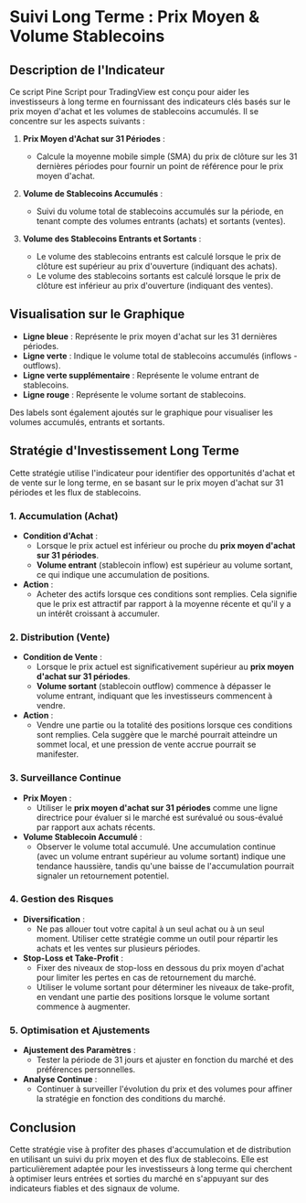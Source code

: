 # Suivi Long Terme : Prix Moyen & Volume Stablecoins

## Description de l'Indicateur

Ce script Pine Script pour TradingView est conçu pour aider les investisseurs à long terme en fournissant des indicateurs clés basés sur le prix moyen d'achat et les volumes de stablecoins accumulés. Il se concentre sur les aspects suivants :

1. **Prix Moyen d'Achat sur 31 Périodes** :
   - Calcule la moyenne mobile simple (SMA) du prix de clôture sur les 31 dernières périodes pour fournir un point de référence pour le prix moyen d'achat.

2. **Volume de Stablecoins Accumulés** :
   - Suivi du volume total de stablecoins accumulés sur la période, en tenant compte des volumes entrants (achats) et sortants (ventes).

3. **Volume des Stablecoins Entrants et Sortants** :
   - Le volume des stablecoins entrants est calculé lorsque le prix de clôture est supérieur au prix d'ouverture (indiquant des achats).
   - Le volume des stablecoins sortants est calculé lorsque le prix de clôture est inférieur au prix d'ouverture (indiquant des ventes).

## Visualisation sur le Graphique

- **Ligne bleue** : Représente le prix moyen d'achat sur les 31 dernières périodes.
- **Ligne verte** : Indique le volume total de stablecoins accumulés (inflows - outflows).
- **Ligne verte supplémentaire** : Représente le volume entrant de stablecoins.
- **Ligne rouge** : Représente le volume sortant de stablecoins.

Des labels sont également ajoutés sur le graphique pour visualiser les volumes accumulés, entrants et sortants.

## Stratégie d'Investissement Long Terme

Cette stratégie utilise l'indicateur pour identifier des opportunités d'achat et de vente sur le long terme, en se basant sur le prix moyen d'achat sur 31 périodes et les flux de stablecoins.

### 1. Accumulation (Achat)
   - **Condition d'Achat** :
     - Lorsque le prix actuel est inférieur ou proche du **prix moyen d'achat sur 31 périodes**.
     - **Volume entrant** (stablecoin inflow) est supérieur au volume sortant, ce qui indique une accumulation de positions.
   - **Action** :
     - Acheter des actifs lorsque ces conditions sont remplies. Cela signifie que le prix est attractif par rapport à la moyenne récente et qu'il y a un intérêt croissant à accumuler.

### 2. Distribution (Vente)
   - **Condition de Vente** :
     - Lorsque le prix actuel est significativement supérieur au **prix moyen d'achat sur 31 périodes**.
     - **Volume sortant** (stablecoin outflow) commence à dépasser le volume entrant, indiquant que les investisseurs commencent à vendre.
   - **Action** :
     - Vendre une partie ou la totalité des positions lorsque ces conditions sont remplies. Cela suggère que le marché pourrait atteindre un sommet local, et une pression de vente accrue pourrait se manifester.

### 3. Surveillance Continue
   - **Prix Moyen** :
     - Utiliser le **prix moyen d'achat sur 31 périodes** comme une ligne directrice pour évaluer si le marché est surévalué ou sous-évalué par rapport aux achats récents.
   - **Volume Stablecoin Accumulé** :
     - Observer le volume total accumulé. Une accumulation continue (avec un volume entrant supérieur au volume sortant) indique une tendance haussière, tandis qu'une baisse de l'accumulation pourrait signaler un retournement potentiel.

### 4. Gestion des Risques
   - **Diversification** :
     - Ne pas allouer tout votre capital à un seul achat ou à un seul moment. Utiliser cette stratégie comme un outil pour répartir les achats et les ventes sur plusieurs périodes.
   - **Stop-Loss et Take-Profit** :
     - Fixer des niveaux de stop-loss en dessous du prix moyen d'achat pour limiter les pertes en cas de retournement du marché.
     - Utiliser le volume sortant pour déterminer les niveaux de take-profit, en vendant une partie des positions lorsque le volume sortant commence à augmenter.

### 5. Optimisation et Ajustements
   - **Ajustement des Paramètres** :
     - Tester la période de 31 jours et ajuster en fonction du marché et des préférences personnelles.
   - **Analyse Continue** :
     - Continuer à surveiller l'évolution du prix et des volumes pour affiner la stratégie en fonction des conditions du marché.

## Conclusion

Cette stratégie vise à profiter des phases d'accumulation et de distribution en utilisant un suivi du prix moyen et des flux de stablecoins. Elle est particulièrement adaptée pour les investisseurs à long terme qui cherchent à optimiser leurs entrées et sorties du marché en s'appuyant sur des indicateurs fiables et des signaux de volume.
